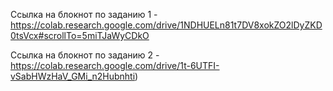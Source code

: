 Ссылка на блокнот по заданию 1 - https://colab.research.google.com/drive/1NDHUELn81t7DV8xokZO2lDyZKD0tsVcx#scrollTo=5miTJaWyCDkO

Ссылка на блокнот по заданию 2 - https://colab.research.google.com/drive/1t-6UTFI-vSabHWzHaV_GMi_n2Hubnhti)
